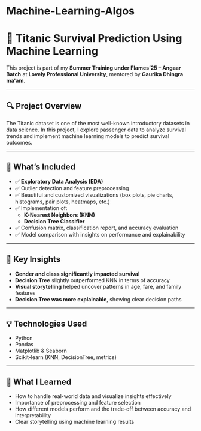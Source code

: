 # Machine-Learning-Algos
# 🚢 Titanic Survival Prediction Using Machine Learning

This project is part of my **Summer Training under Flames’25 – Angaar Batch** at **Lovely Professional University**, mentored by **Gaurika Dhingra ma'am**.

---

## 🔍 Project Overview

The Titanic dataset is one of the most well-known introductory datasets in data science. In this project, I explore passenger data to analyze survival trends and implement machine learning models to predict survival outcomes.

---

## 📂 What’s Included

- ✅ **Exploratory Data Analysis (EDA)**
- ✅ Outlier detection and feature preprocessing
- ✅ Beautiful and customized visualizations (box plots, pie charts, histograms, pair plots, heatmaps, etc.)
- ✅ Implementation of:
  - **K-Nearest Neighbors (KNN)**
  - **Decision Tree Classifier**
- ✅ Confusion matrix, classification report, and accuracy evaluation
- ✅ Model comparison with insights on performance and explainability

---

## 📌 Key Insights

- **Gender and class significantly impacted survival**
- **Decision Tree** slightly outperformed KNN in terms of accuracy
- **Visual storytelling** helped uncover patterns in age, fare, and family features
- **Decision Tree was more explainable**, showing clear decision paths

---

## 💡 Technologies Used

- Python  
- Pandas  
- Matplotlib & Seaborn  
- Scikit-learn (KNN, DecisionTree, metrics)

---

## 🧠 What I Learned

- How to handle real-world data and visualize insights effectively
- Importance of preprocessing and feature selection
- How different models perform and the trade-off between accuracy and interpretability
- Clear storytelling using machine learning results


